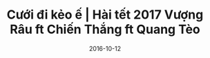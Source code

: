 ---
title: Cưới đi kẻo ế | Hài tết 2017 Vượng Râu ft Chiến Thắng ft Quang Tèo
layout: Post
youtubeId: 8ML3-acbCRA
date: 2016-10-12
type: Video
categories: [phim-hai]
actors: [vuong-rau, chien-thang, quang-teo]
---